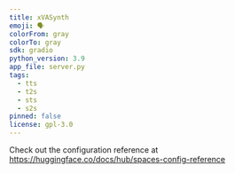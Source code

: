 ```yaml
---
title: xVASynth
emoji: 🗣
colorFrom: gray
colorTo: gray
sdk: gradio
python_version: 3.9
app_file: server.py
tags:
  - tts
  - t2s
  - sts
  - s2s
pinned: false
license: gpl-3.0
---
```


Check out the configuration reference at https://huggingface.co/docs/hub/spaces-config-reference
